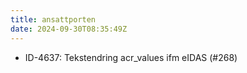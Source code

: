 ```yaml
---
title: ansattporten
date: 2024-09-30T08:35:49Z
---
```

- ID-4637: Tekstendring acr_values ifm eIDAS (#268)

